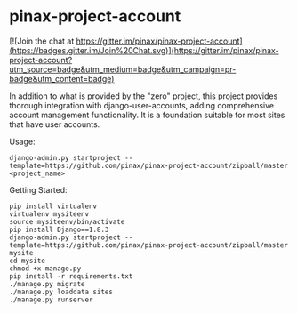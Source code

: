 # pinax-project-account

[![Join the chat at https://gitter.im/pinax/pinax-project-account](https://badges.gitter.im/Join%20Chat.svg)](https://gitter.im/pinax/pinax-project-account?utm_source=badge&utm_medium=badge&utm_campaign=pr-badge&utm_content=badge)

In addition to what is provided by the "zero" project, this project provides
thorough integration with django-user-accounts, adding comprehensive account
management functionality. It is a foundation suitable for most sites that have
user accounts.


Usage:

```
django-admin.py startproject --template=https://github.com/pinax/pinax-project-account/zipball/master <project_name>
```

Getting Started:

```
pip install virtualenv
virtualenv mysiteenv
source mysiteenv/bin/activate
pip install Django==1.8.3
django-admin.py startproject --template=https://github.com/pinax/pinax-project-account/zipball/master mysite
cd mysite
chmod +x manage.py
pip install -r requirements.txt
./manage.py migrate
./manage.py loaddata sites
./manage.py runserver
```
